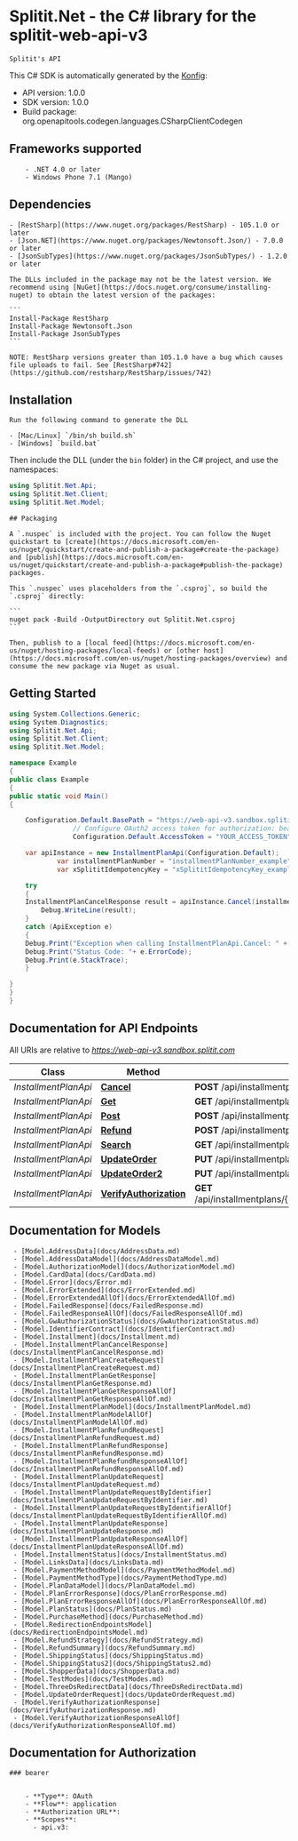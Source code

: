 # Splitit.Net - the C# library for the splitit-web-api-v3

    Splitit's API

This C# SDK is automatically generated by the [Konfig](https://konfigthis.com):

- API version: 1.0.0
- SDK version: 1.0.0
- Build package: org.openapitools.codegen.languages.CSharpClientCodegen

## Frameworks supported


        - .NET 4.0 or later
        - Windows Phone 7.1 (Mango)

## Dependencies


    - [RestSharp](https://www.nuget.org/packages/RestSharp) - 105.1.0 or later
    - [Json.NET](https://www.nuget.org/packages/Newtonsoft.Json/) - 7.0.0 or later
    - [JsonSubTypes](https://www.nuget.org/packages/JsonSubTypes/) - 1.2.0 or later

    The DLLs included in the package may not be the latest version. We recommend using [NuGet](https://docs.nuget.org/consume/installing-nuget) to obtain the latest version of the packages:

    ```
    Install-Package RestSharp
    Install-Package Newtonsoft.Json
    Install-Package JsonSubTypes
    ```

    NOTE: RestSharp versions greater than 105.1.0 have a bug which causes file uploads to fail. See [RestSharp#742](https://github.com/restsharp/RestSharp/issues/742)

## Installation

    Run the following command to generate the DLL

    - [Mac/Linux] `/bin/sh build.sh`
    - [Windows] `build.bat`

Then include the DLL (under the `bin` folder) in the C# project, and use the namespaces:

```csharp
using Splitit.Net.Api;
using Splitit.Net.Client;
using Splitit.Net.Model;

```


    ## Packaging

    A `.nuspec` is included with the project. You can follow the Nuget quickstart to [create](https://docs.microsoft.com/en-us/nuget/quickstart/create-and-publish-a-package#create-the-package) and [publish](https://docs.microsoft.com/en-us/nuget/quickstart/create-and-publish-a-package#publish-the-package) packages.

    This `.nuspec` uses placeholders from the `.csproj`, so build the `.csproj` directly:

    ```
    nuget pack -Build -OutputDirectory out Splitit.Net.csproj
    ```

    Then, publish to a [local feed](https://docs.microsoft.com/en-us/nuget/hosting-packages/local-feeds) or [other host](https://docs.microsoft.com/en-us/nuget/hosting-packages/overview) and consume the new package via Nuget as usual.


## Getting Started

```csharp
using System.Collections.Generic;
using System.Diagnostics;
using Splitit.Net.Api;
using Splitit.Net.Client;
using Splitit.Net.Model;

namespace Example
{
public class Example
{
public static void Main()
{

    Configuration.Default.BasePath = "https://web-api-v3.sandbox.splitit.com";
                // Configure OAuth2 access token for authorization: bearer
                Configuration.Default.AccessToken = "YOUR_ACCESS_TOKEN";

    var apiInstance = new InstallmentPlanApi(Configuration.Default);
            var installmentPlanNumber = "installmentPlanNumber_example";  // string | 
            var xSplititIdempotencyKey = "xSplititIdempotencyKey_example";  // string | 

    try
    {
    InstallmentPlanCancelResponse result = apiInstance.Cancel(installmentPlanNumber, xSplititIdempotencyKey);
        Debug.WriteLine(result);
    }
    catch (ApiException e)
    {
    Debug.Print("Exception when calling InstallmentPlanApi.Cancel: " + e.Message );
    Debug.Print("Status Code: "+ e.ErrorCode);
    Debug.Print(e.StackTrace);
    }

}
}
}
```

## Documentation for API Endpoints

All URIs are relative to *https://web-api-v3.sandbox.splitit.com*

Class | Method | HTTP request | Description
------------ | ------------- | ------------- | -------------
*InstallmentPlanApi* | [**Cancel**](docs/InstallmentPlanApi.md#cancel) | **POST** /api/installmentplans/{installmentPlanNumber}/cancel | 
*InstallmentPlanApi* | [**Get**](docs/InstallmentPlanApi.md#get) | **GET** /api/installmentplans/{installmentPlanNumber} | 
*InstallmentPlanApi* | [**Post**](docs/InstallmentPlanApi.md#post) | **POST** /api/installmentplans | 
*InstallmentPlanApi* | [**Refund**](docs/InstallmentPlanApi.md#refund) | **POST** /api/installmentplans/{installmentPlanNumber}/refund | 
*InstallmentPlanApi* | [**Search**](docs/InstallmentPlanApi.md#search) | **GET** /api/installmentplans/search | 
*InstallmentPlanApi* | [**UpdateOrder**](docs/InstallmentPlanApi.md#updateorder) | **PUT** /api/installmentplans/{installmentPlanNumber}/updateorder | 
*InstallmentPlanApi* | [**UpdateOrder2**](docs/InstallmentPlanApi.md#updateorder2) | **PUT** /api/installmentplans/updateorder | 
*InstallmentPlanApi* | [**VerifyAuthorization**](docs/InstallmentPlanApi.md#verifyauthorization) | **GET** /api/installmentplans/{installmentPlanNumber}/verifyauthorization | 


## Documentation for Models

     - [Model.AddressData](docs/AddressData.md)
     - [Model.AddressDataModel](docs/AddressDataModel.md)
     - [Model.AuthorizationModel](docs/AuthorizationModel.md)
     - [Model.CardData](docs/CardData.md)
     - [Model.Error](docs/Error.md)
     - [Model.ErrorExtended](docs/ErrorExtended.md)
     - [Model.ErrorExtendedAllOf](docs/ErrorExtendedAllOf.md)
     - [Model.FailedResponse](docs/FailedResponse.md)
     - [Model.FailedResponseAllOf](docs/FailedResponseAllOf.md)
     - [Model.GwAuthorizationStatus](docs/GwAuthorizationStatus.md)
     - [Model.IdentifierContract](docs/IdentifierContract.md)
     - [Model.Installment](docs/Installment.md)
     - [Model.InstallmentPlanCancelResponse](docs/InstallmentPlanCancelResponse.md)
     - [Model.InstallmentPlanCreateRequest](docs/InstallmentPlanCreateRequest.md)
     - [Model.InstallmentPlanGetResponse](docs/InstallmentPlanGetResponse.md)
     - [Model.InstallmentPlanGetResponseAllOf](docs/InstallmentPlanGetResponseAllOf.md)
     - [Model.InstallmentPlanModel](docs/InstallmentPlanModel.md)
     - [Model.InstallmentPlanModelAllOf](docs/InstallmentPlanModelAllOf.md)
     - [Model.InstallmentPlanRefundRequest](docs/InstallmentPlanRefundRequest.md)
     - [Model.InstallmentPlanRefundResponse](docs/InstallmentPlanRefundResponse.md)
     - [Model.InstallmentPlanRefundResponseAllOf](docs/InstallmentPlanRefundResponseAllOf.md)
     - [Model.InstallmentPlanUpdateRequest](docs/InstallmentPlanUpdateRequest.md)
     - [Model.InstallmentPlanUpdateRequestByIdentifier](docs/InstallmentPlanUpdateRequestByIdentifier.md)
     - [Model.InstallmentPlanUpdateRequestByIdentifierAllOf](docs/InstallmentPlanUpdateRequestByIdentifierAllOf.md)
     - [Model.InstallmentPlanUpdateResponse](docs/InstallmentPlanUpdateResponse.md)
     - [Model.InstallmentPlanUpdateResponseAllOf](docs/InstallmentPlanUpdateResponseAllOf.md)
     - [Model.InstallmentStatus](docs/InstallmentStatus.md)
     - [Model.LinksData](docs/LinksData.md)
     - [Model.PaymentMethodModel](docs/PaymentMethodModel.md)
     - [Model.PaymentMethodType](docs/PaymentMethodType.md)
     - [Model.PlanDataModel](docs/PlanDataModel.md)
     - [Model.PlanErrorResponse](docs/PlanErrorResponse.md)
     - [Model.PlanErrorResponseAllOf](docs/PlanErrorResponseAllOf.md)
     - [Model.PlanStatus](docs/PlanStatus.md)
     - [Model.PurchaseMethod](docs/PurchaseMethod.md)
     - [Model.RedirectionEndpointsModel](docs/RedirectionEndpointsModel.md)
     - [Model.RefundStrategy](docs/RefundStrategy.md)
     - [Model.RefundSummary](docs/RefundSummary.md)
     - [Model.ShippingStatus](docs/ShippingStatus.md)
     - [Model.ShippingStatus2](docs/ShippingStatus2.md)
     - [Model.ShopperData](docs/ShopperData.md)
     - [Model.TestModes](docs/TestModes.md)
     - [Model.ThreeDsRedirectData](docs/ThreeDsRedirectData.md)
     - [Model.UpdateOrderRequest](docs/UpdateOrderRequest.md)
     - [Model.VerifyAuthorizationResponse](docs/VerifyAuthorizationResponse.md)
     - [Model.VerifyAuthorizationResponseAllOf](docs/VerifyAuthorizationResponseAllOf.md)
    

## Documentation for Authorization


    ### bearer

    
        - **Type**: OAuth
        - **Flow**: application
        - **Authorization URL**: 
        - **Scopes**: 
          - api.v3: 

